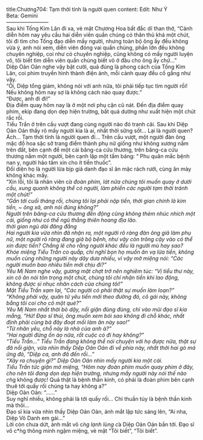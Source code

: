 title:Chương704: Tạm thời tính là người quen
content:
Edit: Như Ý<br>Beta: Gemini<br>————————<br>Sau khi Tống Kim Lân đi xa, vẻ mặt Chương Hoa bất đắc dĩ than thở, “Cảnh diễn hôm nay yêu cầu hai diễn viên quần chúng có thân thủ khá một chút, tôi đi tìm cho Tống đạo diễn mấy người, nhưng toàn bộ ông ấy đều không vừa ý, anh nói xem, diễn viên đóng vai quần chúng, phần lớn đều không chuyên nghiệp, coi như có chuyên nghiệp, cũng không có mấy người luyện võ, tôi biết tìm diễn viên quần chúng biết võ ở đâu cho ông ấy chứ…”<br>Diệp Oản Oản nghe vậy bật cười, quả đúng là phong cách của Tống Kim Lân, coi phim truyền hình thành điện ảnh, mỗi cảnh quay đều cố gắng như vậy.<br>“Ôi, Diệp tổng giám, không nói với anh nữa, tôi phải tiếp tục tìm người rồi! Nếu không hôm nay sợ là không cách nào quay được.”<br>“Được, anh đi đi!”<br>Địa điểm quay hôm nay là ở một nơi phụ cận cũ nát. Đến địa điểm quay phim, ekip đang dọn dẹp hiện trường, bất quá dường như xuất hiện một chút rắc rối.<br>Tiểu Trần ở trên cầu vượt đang cùng người nào đó tranh cãi. Sau khi Diệp Oản Oản thấy rõ mấy người kia là ai, nhất thời sững sốt… Lại là người quen? Ách… Tạm thời tính là người quen đi… Trên cầu vượt, một người đàn ông mặc đồ hoa sặc sỡ trang điểm thành phụ nữ giống như không xương nằm trên đất, bên cạnh để một cái băng-ca cứu thương, trên băng-ca cứu thương nằm một người, bên cạnh lập một tấm bảng: “ Phu quân mắc bệnh nan y, người hảo tâm xin cho ít tiền thuốc”.<br>Đối diện họ là người lừa bịp giả danh đạo sĩ ăn mặc rách rưới, cùng ăn mày không khác mấy.<br>“Xin lỗi, tôi là nhân viên c*̉a đoàn phim, lát nữa chúng tôi muốn quay ở dưới cầu, xung quanh không thể có người, làm phiền các người tạm thời tránh một chút!”<br>“Gần tới cuối tháng rồi, chúng tôi lại phải nộp tiền, thời gian chính là kim tiền, ~ ông xã, anh nói đúng không?”<br>Người trên băng-ca cứu thương đến động cũng không thèm nhúc nhích một cái, giống như có thể ngủ thẳng thiên hoang địa lão.*<br>*thời gian ngủ dài đăng đẳng<br>Hai người kia vừa nhìn đã nhận ra, một người rõ ràng đàn ông giả làm phụ nữ, một người rõ ràng đang giả bộ bệnh, như vậy còn trông cậy vào có thể xin được tiền? Chẳng lẽ cho rằng người khác đều là người mù hay sao?<br>Khóe miệng Tiểu Trần co quắp, chỉ nghĩ bọn họ muốn ăn vạ lừa tiền, không muốn cùng những người này dây dưa nhiều, vì vậy mở miệng nói: “Các người muốn bao nhiêu tiền mới chịu đi?”<br>Yêu Mị Nam nghe vậy, gương mặt chợt trở nên nghiêm túc: “Vị tiểu thư này, xin cô ăn nói tôn trọng một chút, chúng tôi chỉ nhận tiền khi lao động, không được sỉ nhục nhân cách của chúng tôi!”<br>Mặt Tiểu Trần xạm lại, “Các người có phải thật sự muốn làm loạn?”<br>“Không phải vậy, quân tử yêu tiền mới theo đường đó, cô gái này, không bằng tôi coi cho cô một quẻ?”<br>Yêu Mị Nam nhất thời bò dậy, nổi giận đùng đùng, chỉ vào mũi đạo sĩ kia mắng, “Hứ! Đạo sĩ thúi, ông muốn xem bói sao không đi chỗ khác, nhất định phải cùng bà đây đoạt mối làm ăn này sao!”<br>“Tử nhân yêu, chỗ này là nhà của anh à?”<br>“Hai người đừng ồn ào nữa, rốt cuộc có đi hay không?”<br>“Tiểu Trần…” Tiểu Trần đang không thể nói chuyện với họ được nữa, thật sự đã nổi giận, vừa nhìn thấy Diệp Oản Oản đi về phía này, nhất thời hai gò má ửng đỏ, “Diệp ca, anh đã đến rồi…”<br>“Xảy ra chuyện gì?” Diệp Oản Oản nhìn mấy người kia một cái.<br>Tiểu Trần tức giận mở miệng, “Hôm nay đoàn phim muốn quay phim ở đây, cho nên tôi đang dọn dẹp hiện trường, nhưng mấy người này nói thế nào c*̃ng không được! Quả thật là bệnh thần kinh, có phải là đoàn phim bên cạnh thuê tới quấy rối chúng ta hay không a?”<br>Diệp Oản Oản: “……”<br>Suy nghĩ nhiều, không phải là tới quấy rối… Chỉ thuần túy là bệnh thần kinh mà thôi…<br>Đạo sĩ kia vừa nhìn thấy Diệp Oản Oản, ánh mắt lập tức sáng lên, “Ai nha, Diệp Vô Danh em gái…”<br>Lời còn chưa dứt, ánh mắt vô c*̀ng lạnh lùng c*̉a Diệp Oản Oản bắn tới. Đạo sĩ vô c*̀ng thông minh ngậm miệng, vẻ mặt “Tôi biết”, “Tôi biết”.